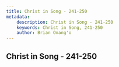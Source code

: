 ```yaml
---
title: Christ in Song - 241-250
metadata:
    description: Christ in Song - 241-250
    keywords: Christ in Song, 241-250
    author: Brian Onang'o
---
```



## Christ in Song - 241-250
  
